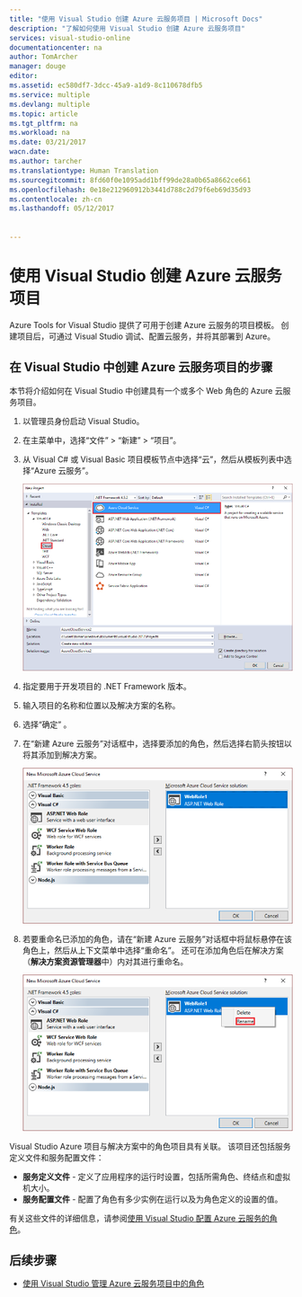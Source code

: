 ```yaml
---
title: "使用 Visual Studio 创建 Azure 云服务项目 | Microsoft Docs"
description: "了解如何使用 Visual Studio 创建 Azure 云服务项目"
services: visual-studio-online
documentationcenter: na
author: TomArcher
manager: douge
editor: 
ms.assetid: ec580df7-3dcc-45a9-a1d9-8c110678dfb5
ms.service: multiple
ms.devlang: multiple
ms.topic: article
ms.tgt_pltfrm: na
ms.workload: na
ms.date: 03/21/2017
wacn.date: 
ms.author: tarcher
ms.translationtype: Human Translation
ms.sourcegitcommit: 8fd60f0e1095add1bff99de28a0b65a8662ce661
ms.openlocfilehash: 0e18e212960912b3441d788c2d79f6eb69d35d93
ms.contentlocale: zh-cn
ms.lasthandoff: 05/12/2017


---
```

# <a name="creating-an-azure-cloud-service-project-with-visual-studio"></a>使用 Visual Studio 创建 Azure 云服务项目
Azure Tools for Visual Studio 提供了可用于创建 Azure 云服务的项目模板。 创建项目后，可通过 Visual Studio 调试、配置云服务，并将其部署到 Azure。

## <a name="steps-to-create-an-azure-cloud-service-project-in-visual-studio"></a>在 Visual Studio 中创建 Azure 云服务项目的步骤
本节将介绍如何在 Visual Studio 中创建具有一个或多个 Web 角色的 Azure 云服务项目。  

1. 以管理员身份启动 Visual Studio。

1. 在主菜单中，选择“文件” > “新建” > “项目”。

1. 从 Visual C# 或 Visual Basic 项目模板节点中选择“云”，然后从模板列表中选择“Azure 云服务”。

    ![新建 Azure 云服务](./media/vs-azure-tools-azure-project-create/new-project-wizard-for-cloud-service.png)

1. 指定要用于开发项目的 .NET Framework 版本。

1. 输入项目的名称和位置以及解决方案的名称。 

1. 选择“确定” 。

1. 在“新建 Azure 云服务”对话框中，选择要添加的角色，然后选择右箭头按钮以将其添加到解决方案。

    ![选择新的 Azure 云服务角色](./media/vs-azure-tools-azure-project-create/new-cloud-service.png)

1. 若要重命名已添加的角色，请在“新建 Azure 云服务”对话框中将鼠标悬停在该角色上，然后从上下文菜单中选择“重命名”。 还可在添加角色后在解决方案（**解决方案资源管理器**中）内对其进行重命名。

    ![重命名 Azure 云服务角色](./media/vs-azure-tools-azure-project-create/new-cloud-service-rename.png)

Visual Studio Azure 项目与解决方案中的角色项目具有关联。 该项目还包括服务定义文件和服务配置文件：

- **服务定义文件** - 定义了应用程序的运行时设置，包括所需角色、终结点和虚拟机大小。 
- **服务配置文件** - 配置了角色有多少实例在运行以及为角色定义的设置的值。 

有关这些文件的详细信息，请参阅[使用 Visual Studio 配置 Azure 云服务的角色](vs-azure-tools-configure-roles-for-cloud-service.md)。

## <a name="next-steps"></a>后续步骤
- [使用 Visual Studio 管理 Azure 云服务项目中的角色](./vs-azure-tools-cloud-service-project-managing-roles.md)



